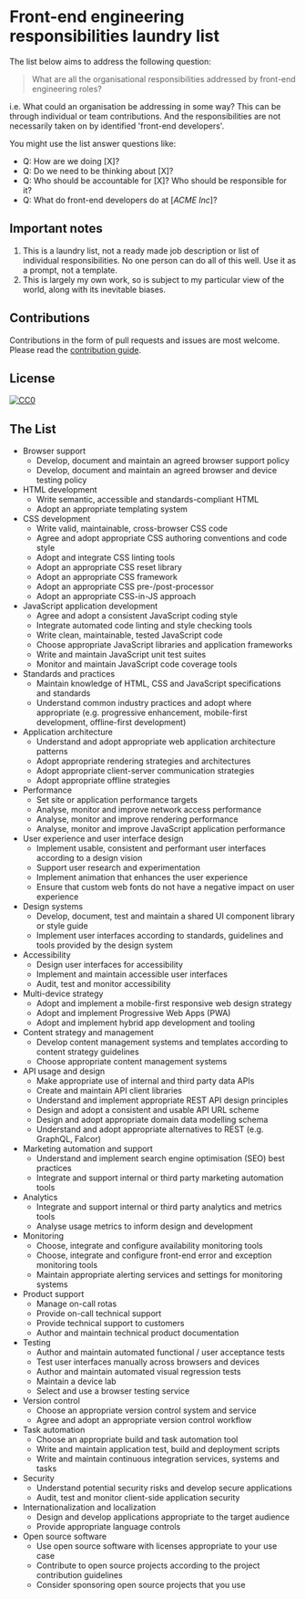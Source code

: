# Front-end engineering responsibilities laundry list

The list below aims to address the following question:

> What are all the organisational responsibilities addressed by front-end engineering roles?

i.e. What could an organisation be addressing in some way? This can be through individual or team contributions. And the responsibilities are not necessarily taken on by identified 'front-end developers'.

You might use the list answer questions like:

* Q: How are we doing [X]?
* Q: Do we need to be thinking about [X]?
* Q: Who should be accountable for [X]? Who should be responsible for it?
* Q: What do front-end developers do at [_ACME Inc_]?

## Important notes

1. This is a laundry list, not a ready made job description or list of individual responsibilities. No one person can do all of this well. Use it as a prompt, not a template.
2. This is largely my own work, so is subject to my particular view of the world, along with its inevitable biases.

## Contributions

Contributions in the form of pull requests and issues are most welcome. Please read the [contribution guide](./CONTRIBUTING.md).

## License

<p xmlns:dct="http://purl.org/dc/terms/" xmlns:vcard="http://www.w3.org/2001/vcard-rdf/3.0#">
  <a rel="license" href="http://creativecommons.org/publicdomain/zero/1.0/">
    <img src="http://i.creativecommons.org/p/zero/1.0/88x31.png" style="border-style: none;" alt="CC0" />
  </a>
</p>

## The List

* Browser support
  * Develop, document and maintain an agreed browser support policy
  * Develop, document and maintain an agreed browser and device testing policy
* HTML development
  * Write semantic, accessible and standards-compliant HTML
  * Adopt an appropriate templating system
* CSS development
  * Write valid, maintainable, cross-browser CSS code
  * Agree and adopt appropriate CSS authoring conventions and code style
  * Adopt and integrate CSS linting tools
  * Adopt an appropriate CSS reset library
  * Adopt an appropriate CSS framework
  * Adopt an appropriate CSS pre-/post-processor
  * Adopt an appropriate CSS-in-JS approach
* JavaScript application development
  * Agree and adopt a consistent JavaScript coding style
  * Integrate automated code linting and style checking tools
  * Write clean, maintainable, tested JavaScript code
  * Choose appropriate JavaScript libraries and application frameworks
  * Write and maintain JavaScript unit test suites
  * Monitor and maintain JavaScript code coverage tools
* Standards and practices
  * Maintain knowledge of HTML, CSS and JavaScript specifications and standards
  * Understand common industry practices and adopt where appropriate (e.g. progressive enhancement, mobile-first development, offline-first development)
* Application architecture
  * Understand and adopt appropriate web application architecture patterns
  * Adopt appropriate rendering strategies and architectures
  * Adopt appropriate client-server communication strategies
  * Adopt appropriate offline strategies
* Performance
  * Set site or application performance targets
  * Analyse, monitor and improve network access performance
  * Analyse, monitor and improve rendering performance
  * Analyse, monitor and improve JavaScript application performance
* User experience and user interface design
  * Implement usable, consistent and performant user interfaces according to a design vision
  * Support user research and experimentation
  * Implement animation that enhances the user experience
  * Ensure that custom web fonts do not have a negative impact on user experience
* Design systems
  * Develop, document, test and maintain a shared UI component library or style guide
  * Implement user interfaces according to standards, guidelines and tools provided by the design system
* Accessibility
  * Design user interfaces for accessibility
  * Implement and maintain accessible user interfaces
  * Audit, test and monitor accessibility
* Multi-device strategy
  * Adopt and implement a mobile-first responsive web design strategy
  * Adopt and implement Progressive Web Apps (PWA)
  * Adopt and implement hybrid app development and tooling
* Content strategy and management
  * Develop content management systems and templates according to content strategy guidelines
  * Choose appropriate content management systems
* API usage and design
  * Make appropriate use of internal and third party data APIs
  * Create and maintain API client libraries
  * Understand and implement appropriate REST API design principles
  * Design and adopt a consistent and usable API URL scheme
  * Design and adopt appropriate domain data modelling schema
  * Understand and adopt appropriate alternatives to REST (e.g. GraphQL, Falcor)
* Marketing automation and support
  * Understand and implement search engine optimisation (SEO) best practices
  * Integrate and support internal or third party marketing automation tools
* Analytics
  * Integrate and support internal or third party analytics and metrics tools
  * Analyse usage metrics to inform design and development
* Monitoring
  * Choose, integrate and configure availability monitoring tools
  * Choose, integrate and configure front-end error and exception monitoring tools
  * Maintain appropriate alerting services and settings for monitoring systems
* Product support
  * Manage on-call rotas
  * Provide on-call technical support
  * Provide technical support to customers
  * Author and maintain technical product documentation
* Testing
  * Author and maintain automated functional / user acceptance tests
  * Test user interfaces manually across browsers and devices
  * Author and maintain automated visual regression tests
  * Maintain a device lab
  * Select and use a browser testing service
* Version control
  * Choose an appropriate version control system and service
  * Agree and adopt an appropriate version control workflow
* Task automation
  * Choose an appropriate build and task automation tool
  * Write and maintain application test, build and deployment scripts
  * Write and maintain continuous integration services, systems and tasks
* Security
  * Understand potential security risks and develop secure applications
  * Audit, test and monitor client-side application security
* Internationalization and localization
  * Design and develop applications appropriate to the target audience
  * Provide appropriate language controls
* Open source software
  * Use open source software with licenses appropriate to your use case
  * Contribute to open source projects according to the project contribution guidelines
  * Consider sponsoring open source projects that you use
